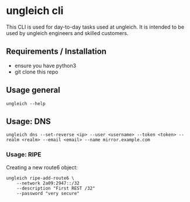 # ungleich cli

This CLI is used for day-to-day tasks used at ungleich.
It is intended to be used by ungleich engineers and skilled customers.

## Requirements / Installation

* ensure you have python3
* git clone this repo

## Usage general

```
ungleich --help
```

## Usage: DNS

```
ungleich dns --set-reverse <ip> --user <username> --token <token> --realm <realm> --email <email> --name mirror.example.com
```

### Usage: RIPE

Creating a new route6 object:

```
ungleich ripe-add-route6 \
    --network 2a09:2947::/32
    --description "First REST /32"
    --password "very secure"
```
